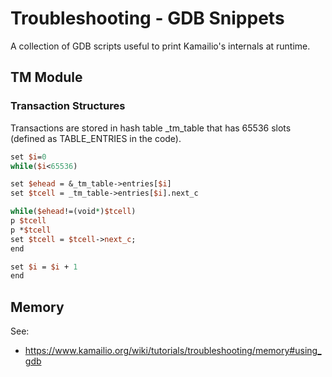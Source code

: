 # Troubleshooting - GDB Snippets

A collection of GDB scripts useful to print Kamailio's internals at
runtime.

## TM Module

### Transaction Structures

Transactions are stored in hash table \_tm_table that has 65536 slots
(defined as TABLE_ENTRIES in the code).

``` perl
set $i=0
while($i<65536)

set $ehead = &_tm_table->entries[$i]
set $tcell = _tm_table->entries[$i].next_c

while($ehead!=(void*)$tcell)
p $tcell
p *$tcell
set $tcell = $tcell->next_c;
end

set $i = $i + 1
end
```

## Memory

See:

-   <https://www.kamailio.org/wiki/tutorials/troubleshooting/memory#using_gdb>
